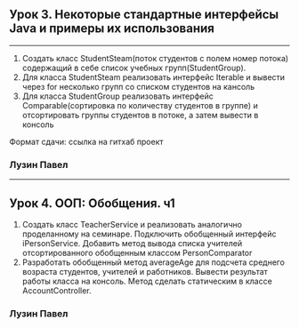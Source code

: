 ## Урок 3. Некоторые стандартные интерфейсы Java и примеры их использования

_________________________________________________

1. Создать класс StudentSteam(поток студентов с полем номер потока) содержащий в себе список учебных групп(StudentGroup).
2. Для класса StudentSteam реализовать интерфейс Iterable и вывести через for несколько групп со списком студентов на кансоль
3. Для класса StudentGroup реализовать интерфейс Comparable(сортировка по количеству студентов в группе) и отсортировать группы студентов в потоке, а затем вывести в консоль

Формат сдачи: ссылка на гитхаб проект

### Лузин Павел

__________________________________________________________________________________________

## Урок 4. ООП: Обобщения. ч1
1. Создать класс TeacherService и реализовать аналогично проделанному на семинаре. Подключить обобщенный интерфейс iPersonService. Добавить метод вывода списка учителей отсортированного обобщенным классом PersonComparator
2. Разработать обобщенный метод averageAge для подсчета среднего возраста студентов, учителей и работников. Вывести результат работы класса на консоль. Метод сделать статическим в классе AccountController.

### Лузин Павел